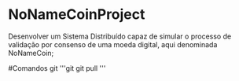 # NoNameCoinProject
Desenvolver um Sistema Distribuído capaz de simular o processo de validação por consenso de uma moeda digital, aqui denominada NoNameCoin;


#Comandos git
'''git
git pull
'''
